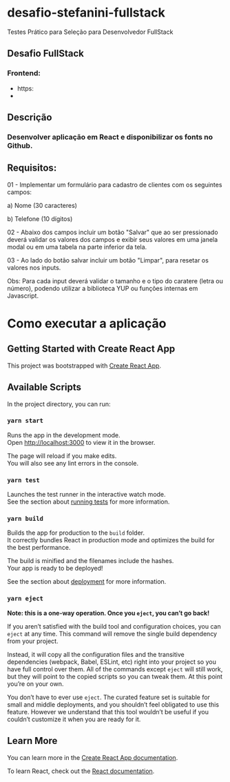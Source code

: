 # desafio-stefanini-fullstack
Testes Prático para Seleção para Desenvolvedor FullStack
## Desafio FullStack
### Frontend:
- https:
- 
## Descrição 

### Desenvolver aplicação em React e disponibilizar os fonts no Github.

## Requisitos:

01 - Implementar um formulário para cadastro de clientes com os seguintes campos:

a) Nome (30 caracteres)

b) Telefone (10 dígitos)

02 - Abaixo dos campos incluir um botão "Salvar" que ao ser pressionado deverá validar os valores dos campos e exibir seus valores em uma janela modal ou em uma tabela na parte inferior da tela.

03 - Ao lado do botão salvar incluir um botão "Limpar", para resetar os valores nos inputs.

Obs:  Para cada input deverá validar o tamanho e o tipo do caratere (letra ou número), podendo utilizar a biblioteca YUP ou funções internas em Javascript.


# Como executar a aplicação 

## Getting Started with Create React App

This project was bootstrapped with [Create React App](https://github.com/facebook/create-react-app).

## Available Scripts

In the project directory, you can run:

### `yarn start`

Runs the app in the development mode.\
Open [http://localhost:3000](http://localhost:3000) to view it in the browser.

The page will reload if you make edits.\
You will also see any lint errors in the console.

### `yarn test`

Launches the test runner in the interactive watch mode.\
See the section about [running tests](https://facebook.github.io/create-react-app/docs/running-tests) for more information.

### `yarn build`

Builds the app for production to the `build` folder.\
It correctly bundles React in production mode and optimizes the build for the best performance.

The build is minified and the filenames include the hashes.\
Your app is ready to be deployed!

See the section about [deployment](https://facebook.github.io/create-react-app/docs/deployment) for more information.

### `yarn eject`

**Note: this is a one-way operation. Once you `eject`, you can’t go back!**

If you aren’t satisfied with the build tool and configuration choices, you can `eject` at any time. This command will remove the single build dependency from your project.

Instead, it will copy all the configuration files and the transitive dependencies (webpack, Babel, ESLint, etc) right into your project so you have full control over them. All of the commands except `eject` will still work, but they will point to the copied scripts so you can tweak them. At this point you’re on your own.

You don’t have to ever use `eject`. The curated feature set is suitable for small and middle deployments, and you shouldn’t feel obligated to use this feature. However we understand that this tool wouldn’t be useful if you couldn’t customize it when you are ready for it.

## Learn More

You can learn more in the [Create React App documentation](https://facebook.github.io/create-react-app/docs/getting-started).

To learn React, check out the [React documentation](https://reactjs.org/).

